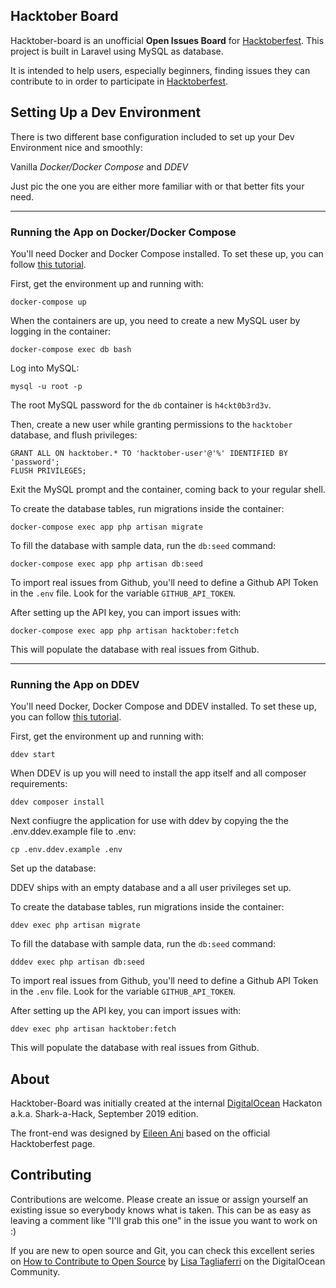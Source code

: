 ## Hacktober Board

Hacktober-board is an unofficial **Open Issues Board** for [Hacktoberfest](https://digitalocean.com). This project is built in Laravel using MySQL as database.

It is intended to help users, especially beginners, finding issues they can contribute to in order to participate in [Hacktoberfest](https://hacktoberfest.digitalocean.com).

## Setting Up a Dev Environment
There is two different base configuration included to set up your Dev Environment nice and smoothly:

Vanilla _Docker/Docker Compose_ and _DDEV_ 

Just pic the one you are either more familiar with or that better fits your need.

---------------------------------------------------------------------------------------------------------------------------------------------------------------------------------------------------------------------------------------

### Running the App on Docker/Docker Compose

You'll need Docker and Docker Compose installed. To set these up, you can follow [this tutorial](https://www.digitalocean.com/community/tutorials/how-to-install-docker-compose-on-ubuntu-18-04).

First, get the environment up and running with:
```
docker-compose up
```

When the containers are up, you need to create a new MySQL user by logging in the container:

```
docker-compose exec db bash
```

Log into MySQL:

```
mysql -u root -p
```

The root MySQL password for the `db` container is `h4ckt0b3rd3v`.

Then, create a new user while granting permissions to the `hacktober` database, and flush privileges:

```
GRANT ALL ON hacktober.* TO 'hacktober-user'@'%' IDENTIFIED BY 'password';
FLUSH PRIVILEGES;
```

Exit the MySQL prompt and the container, coming back to your regular shell.

To create the database tables, run migrations inside the container:

```
docker-compose exec app php artisan migrate
```


To fill the database with sample data, run the `db:seed` command:

```
docker-compose exec app php artisan db:seed
```


To import real issues from Github, you'll need to define a Github API Token in the `.env` file. Look for the variable `GITHUB_API_TOKEN`.

After setting up the API key, you can import issues with:

```
docker-compose exec app php artisan hacktober:fetch
```

This will populate the database with real issues from Github.

---------------------------------------------------------------------------------------------------------------------------------------------------------------------------------------------------------------------------------------

### Running the App on DDEV

You'll need Docker, Docker Compose and DDEV installed. To set these up, you can follow [this tutorial](https://www.ddev.com/get-started/).

First, get the environment up and running with:
```
ddev start
```

When DDEV is up you will need to install the app itself and all composer requirements:

```
ddev composer install
```

Next confiugre the application for use with ddev by copying the the .env.ddev.example file to .env:

```
cp .env.ddev.example .env
```

Set up the database:

DDEV ships with an empty database and a all user privileges set up.

To create the database tables, run migrations inside the container:

```
ddev exec php artisan migrate
```

To fill the database with sample data, run the `db:seed` command:

```
dddev exec php artisan db:seed
```


To import real issues from Github, you'll need to define a Github API Token in the `.env` file. Look for the variable `GITHUB_API_TOKEN`.

After setting up the API key, you can import issues with:

```
ddev exec php artisan hacktober:fetch
```

This will populate the database with real issues from Github.



## About

Hacktober-Board was initially created at the internal [DigitalOcean](https://digitalocean.com) Hackaton a.k.a. Shark-a-Hack, September 2019 edition.

The front-end was designed by [Eileen Ani](https://github.com/eileenani) based on the official Hacktoberfest page.

## Contributing

Contributions are welcome. Please create an issue or assign yourself an existing issue so everybody knows what is taken. This can be as easy as leaving a comment like "I'll grab this one" in the issue you want to work on :)

If you are new to open source and Git, you can check this excellent series on [How to Contribute to Open Source](https://www.digitalocean.com/community/tutorial_series/an-introduction-to-open-source) by [Lisa Tagliaferri](https://twitter.com/lisaironcutter) on the DigitalOcean Community.
